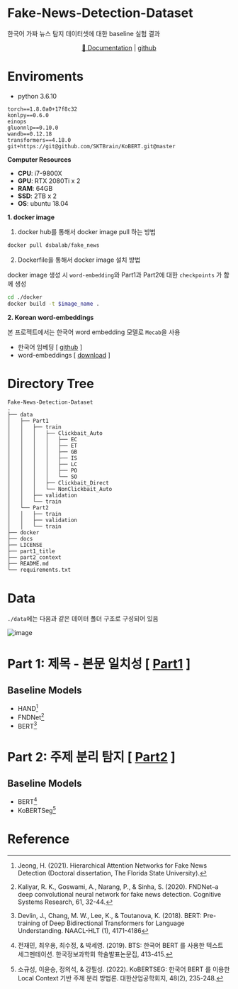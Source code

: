 # Fake-News-Detection-Dataset

한국어 가짜 뉴스 탐지 데이터셋에 대한 baseline 실험 결과

<div align="center">

[📘 Documentation](https://tootouch.github.io/Fake-News-Detection-Dataset/) | [github](https://github.com/TooTouch/Fake-News-Detection-Dataset)

</div>

# Enviroments

- python 3.6.10

```
torch==1.8.0a0+17f8c32
konlpy==0.6.0
einops
gluonnlp==0.10.0
wandb==0.12.18
transformers==4.18.0
git+https://git@github.com/SKTBrain/KoBERT.git@master
```


**Computer Resources**
- **CPU**: i7-9800X
- **GPU**: RTX 2080Ti x 2
- **RAM**: 64GB
- **SSD**: 2TB x 2
- **OS**: ubuntu 18.04

**1. docker image**

1. docker hub를 통해서 docker image pull 하는 방법

```bash
docker pull dsbalab/fake_news
```

2. Dockerfile을 통해서 docker image 설치 방법

docker image 생성 시 `word-embedding`와 Part1과 Part2에 대한 `checkpoints` 가 함께 생성

```bash
cd ./docker
docker build -t $image_name .
```


**2. Korean word-embeddings**

본 프로젝트에서는 한국어 word embedding 모델로 `Mecab`을 사용

- 한국어 임베딩 [ [github](https://github.com/ratsgo/embedding) ]
- word-embeddings [ [download](https://drive.google.com/file/d/1FeGIbSz2E1A63JZP_XIxnGaSRt7AhXFf/view) ]


# Directory Tree

```
Fake-News-Detection-Dataset
.
├── data
│   ├── Part1
│   │   ├── train
│   │   │   ├── Clickbait_Auto
│   │   │   │   ├── EC
│   │   │   │   ├── ET
│   │   │   │   ├── GB
│   │   │   │   ├── IS
│   │   │   │   ├── LC
│   │   │   │   ├── PO
│   │   │   │   └── SO
│   │   │   ├── Clickbait_Direct
│   │   │   └── NonClickbait_Auto
│   │   ├── validation
│   │   └── train
│   └── Part2
│   │   ├── train
│   │   ├── validation
│   │   └── train
├── docker
├── docs
├── LICENSE
├── part1_title
├── part2_context
├── README.md
└── requirements.txt

```

# Data

`./data`에는 다음과 같은 데이터 폴더 구조로 구성되어 있음

![image](https://user-images.githubusercontent.com/37654013/208360905-da4841f0-27d4-46f5-9e99-2179e9773cb5.png)


# Part 1: 제목 - 본문 일치성 [ [Part1](https://github.com/TooTouch/Fake-News-Detection-Dataset/tree/0bb478f18ad83cec2104a6ff8eebe3ff9f7b4e7a/part1_title) ]

## Baseline Models

- HAND[^1]
- FNDNet[^2]
- BERT[^3]

# Part 2: 주제 분리 탐지 [ [Part2](https://github.com/TooTouch/Fake-News-Detection-Dataset/tree/0bb478f18ad83cec2104a6ff8eebe3ff9f7b4e7a/part2_context) ]
## Baseline Models

- BERT[^4]
- KoBERTSeg[^5]


# Reference

[^1]: Jeong, H. (2021). Hierarchical Attention Networks for Fake News Detection (Doctoral dissertation, The Florida State University).
[^2]: Kaliyar, R. K., Goswami, A., Narang, P., & Sinha, S. (2020). FNDNet–a deep convolutional neural network for fake news detection. Cognitive Systems Research, 61, 32-44.
[^3]: Devlin, J., Chang, M. W., Lee, K., & Toutanova, K. (2018). BERT: Pre-training of Deep Bidirectional Transformers for Language Understanding. NAACL-HLT (1), 4171-4186
[^4]: 전재민, 최우용, 최수정, & 박세영. (2019). BTS: 한국어 BERT 를 사용한 텍스트 세그멘테이션. 한국정보과학회 학술발표논문집, 413-415.
[^5]: 소규성, 이윤승, 정의석, & 강필성. (2022). KoBERTSEG: 한국어 BERT 를 이용한 Local Context 기반 주제 분리 방법론. 대한산업공학회지, 48(2), 235-248. 

